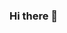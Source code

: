 ### Hi there 👋

<!--
**sakhumziaos/sakhumziaos** is a ✨ _special_ ✨ repository because its `README.md` (this file) appears on your GitHub profile.

Here are some ideas to get you started:

- 🔭 I’m currently working on my fisrt repositoy
- 🌱 I’m currently learning how develop 
- 👯 I’m looking to collaborate on many projects
- 🤔 I’m looking for help with codes amd fantamentals 
- 💬 Ask me about anything 
- 📫 How to reach me vai email
- 😄 Pronouns licotd14@gmail.com
- ⚡ Fun fact im here 
--> 
